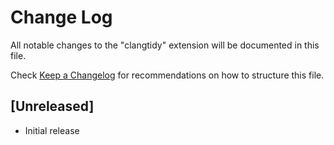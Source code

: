 # Change Log

All notable changes to the "clangtidy" extension will be documented in this file.

Check [Keep a Changelog](http://keepachangelog.com/) for recommendations on how to structure this file.

## [Unreleased]

- Initial release
